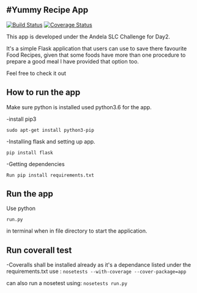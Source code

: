 #Yummy Recipe App
 ----------------
 
[![Build Status](https://travis-ci.org/silverjimmy/Yummy_recipes.svg?branch=branch_1)](https://travis-ci.org/silverjimmy/Yummy_recipes)  [![Coverage Status](https://coveralls.io/repos/github/silverjimmy/Yummy_recipes/badge.svg?branch=branch_1)](https://coveralls.io/github/silverjimmy/Yummy_recipes?branch=branch_1)

This app is developed under the Andela SLC Challenge for Day2.

It's a simple Flask application that users can use to save there favourite Food Recipes, given that some foods have more than one procedure to prepare a good meal l have provided that option too.

Feel free to check it out

How to run the app
------------------
Make sure python is installed used python3.6 for the app.

-install pip3
  ```
  sudo apt-get install python3-pip
  ```
-Installing flask and setting up app.
   ```
  pip install flask
  ```
-Getting dependencies
  ```
  Run pip install requirements.txt
  ```
Run the app
-----------
Use python 
```
run.py
``` 
in terminal when in file directory to start the application.

Run coverall test
-----------------
-Coveralls shall be installed already as it's a dependance listed under the requirements.txt
  use :
        ```
        nosetests --with-coverage --cover-package=app
        ```
        
       
can also run a nosetest using:
        ```
        nosetests run.py
        ``` 
